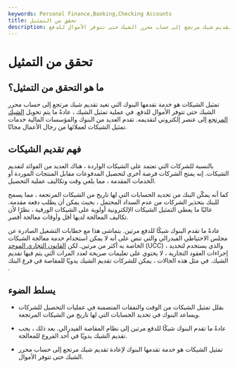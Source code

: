 ```yaml
---
keywords: Personal Finance,Banking,Checking Accounts
title: تحقق من التمثيل
description: تمثيل الشيكات هو خدمة تقدمها البنوك التي تعيد تقديم شيك مرتجع إلى حساب محرر الشيك حتى تتوفر الأموال للدفع.
---
```


# تحقق من التمثيل
## ما هو التحقق من التمثيل؟

تمثيل الشيكات هو خدمة تقدمها البنوك التي تعيد تقديم شيك مرتجع إلى حساب محرر الشيك حتى تتوفر الأموال للدفع. في عملية تمثيل الشيك ، عادةً ما يتم تحويل [الشيك المرتجع](/bouncedcheck) إلى عنصر إلكتروني لتقديمه. تقدم العديد من البنوك والمؤسسات المالية خدمات تمثيل الشيكات لعملائها من رجال الأعمال مجانًا.

## فهم تقديم الشيكات

بالنسبة للشركات التي تعتمد على الشيكات الواردة ، هناك العديد من الفوائد لتقديم الشيكات. إنه يمنح الشركات فرصة أخرى لتحصيل المدفوعات مقابل المنتجات الموردة أو الخدمات المقدمة ، مما يلغي وقت وتكاليف عملية التحصيل.

كما أنه يمكّن البنك من تحديد الحسابات التي لها تاريخ من الشيكات المرتجعة ، مما يسمح للبنك بتحذير الشركات من عدم السداد المحتمل ، بحيث يمكن أن يطلب دفعة مقدمة. غالبًا ما يعطي التمثيل الشيكات الإلكترونية أولوية على الشيكات الورقية ، نظرًا لأن تكاليف المعالجة لديها أقل وأوقات معالجة أقصر.

عادةً ما تقدم البنوك شيكًا للدفع مرتين. يتماشى هذا مع خطابات التشغيل الصادرة عن مجلس الاحتياطي الفيدرالي والتي تنص على أنه لا يمكن استخدام خدمة معالجة الشيكات الخاصة به أكثر من مرتين. لكن [القانون التجاري الموحد](/uniform-commercial-code) (UCC) ، والذي يستخدم لتحديد إجراءات العقود التجارية ، لا يحتوي على تعليمات صريحة لعدد المرات التي يتم فيها تقديم الشيك. في مثل هذه الحالات ، يمكن للشركات تقديم الشيك يدويًا للمقاصة في فرع البنك .

## يسلط الضوء

- يقلل تمثيل الشيكات من الوقت والنفقات المتضمنة في عمليات التحصيل للشركات ويساعد البنوك في تحديد الحسابات التي لها تاريخ من الشيكات المرتجعة.

- عادةً ما تقدم البنوك شيكًا للدفع مرتين إلى نظام المقاصة الفيدرالي. بعد ذلك ، يجب تقديم الشيك يدويًا في أحد الفروع للمعالجة.

- تمثيل الشيكات هو خدمة تقدمها البنوك لإعادة تقديم شيك مرتجع إلى حساب محرر الشيك حتى تتوفر الأموال.

